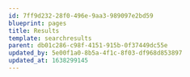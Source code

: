 ```yaml
---
id: 7ff9d232-28f0-496e-9aa3-989097e2bd59
blueprint: pages
title: Results
template: searchresults
parent: db01c286-c98f-4151-915b-0f37449dc55e
updated_by: 5e00f1a0-8b5a-4f1c-8f03-df968d853897
updated_at: 1638299145
---
```

